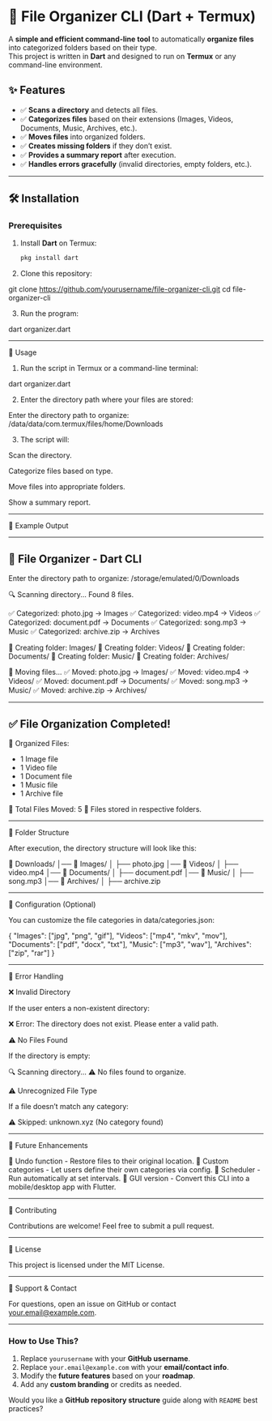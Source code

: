 
# 📂 File Organizer CLI (Dart + Termux)

A **simple and efficient command-line tool** to automatically **organize files** into categorized folders based on their type.  
This project is written in **Dart** and designed to run on **Termux** or any command-line environment.

## ✨ Features
- ✅ **Scans a directory** and detects all files.
- ✅ **Categorizes files** based on their extensions (Images, Videos, Documents, Music, Archives, etc.).
- ✅ **Moves files** into organized folders.
- ✅ **Creates missing folders** if they don’t exist.
- ✅ **Provides a summary report** after execution.
- ✅ **Handles errors gracefully** (invalid directories, empty folders, etc.).

---

## 🛠️ Installation

### **Prerequisites**
1. Install **Dart** on Termux:
   ```sh
   pkg install dart

2. Clone this repository:

git clone https://github.com/yourusername/file-organizer-cli.git
cd file-organizer-cli


3. Run the program:

dart organizer.dart




---

🚀 Usage

1. Run the script in Termux or a command-line terminal:

dart organizer.dart


2. Enter the directory path where your files are stored:

Enter the directory path to organize: /data/data/com.termux/files/home/Downloads


3. The script will:

Scan the directory.

Categorize files based on type.

Move files into appropriate folders.

Show a summary report.





---

📂 Example Output

----------------------------------------
📂 File Organizer - Dart CLI
----------------------------------------
Enter the directory path to organize: /storage/emulated/0/Downloads

🔍 Scanning directory...
Found 8 files.

✅ Categorized: photo.jpg → Images
✅ Categorized: video.mp4 → Videos
✅ Categorized: document.pdf → Documents
✅ Categorized: song.mp3 → Music
✅ Categorized: archive.zip → Archives

📁 Creating folder: Images/
📁 Creating folder: Videos/
📁 Creating folder: Documents/
📁 Creating folder: Music/
📁 Creating folder: Archives/

🚀 Moving files...
✅ Moved: photo.jpg → Images/
✅ Moved: video.mp4 → Videos/
✅ Moved: document.pdf → Documents/
✅ Moved: song.mp3 → Music/
✅ Moved: archive.zip → Archives/

----------------------------------------
✅ File Organization Completed!
----------------------------------------
📂 Organized Files:
   - 1 Image file
   - 1 Video file
   - 1 Document file
   - 1 Music file
   - 1 Archive file

🎉 Total Files Moved: 5
📁 Files stored in respective folders.


---

📁 Folder Structure

After execution, the directory structure will look like this:

📂 Downloads/
│── 📂 Images/
│   ├── photo.jpg
│── 📂 Videos/
│   ├── video.mp4
│── 📂 Documents/
│   ├── document.pdf
│── 📂 Music/
│   ├── song.mp3
│── 📂 Archives/
│   ├── archive.zip


---

🔧 Configuration (Optional)

You can customize the file categories in data/categories.json:

{
  "Images": ["jpg", "png", "gif"],
  "Videos": ["mp4", "mkv", "mov"],
  "Documents": ["pdf", "docx", "txt"],
  "Music": ["mp3", "wav"],
  "Archives": ["zip", "rar"]
}


---

🚨 Error Handling

❌ Invalid Directory

If the user enters a non-existent directory:

❌ Error: The directory does not exist. Please enter a valid path.

⚠ No Files Found

If the directory is empty:

🔍 Scanning directory...
⚠ No files found to organize.

⚠ Unrecognized File Type

If a file doesn’t match any category:

⚠ Skipped: unknown.xyz (No category found)


---

🎯 Future Enhancements

🔹 Undo function - Restore files to their original location.
🔹 Custom categories - Let users define their own categories via config.
🔹 Scheduler - Run automatically at set intervals.
🔹 GUI version - Convert this CLI into a mobile/desktop app with Flutter.


---

🤝 Contributing

Contributions are welcome! Feel free to submit a pull request.


---

📜 License

This project is licensed under the MIT License.


---

💬 Support & Contact

For questions, open an issue on GitHub or contact your.email@example.com.

---

### **How to Use This?**
1. Replace `yourusername` with your **GitHub username**.  
2. Replace `your.email@example.com` with your **email/contact info**.  
3. Modify the **future features** based on your **roadmap**.  
4. Add any **custom branding** or credits as needed.  

Would you like a **GitHub repository structure** guide along with `README` best practices?

